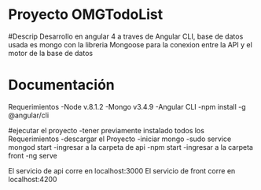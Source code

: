 # Proyecto OMGTodoList

#Descrip
Desarrollo en angular 4 a traves de Angular CLI, base de datos usada es mongo con la libreria Mongoose para la conexion entre la API y el motor de la base de datos

# Documentación
Requerimientos
    -Node v.8.1.2
    -Mongo v3.4.9
    -Angular CLI
      -npm install -g @angular/cli

#ejecutar el proyecto
-tener previamente instalado todos los Requerimientos
-descargar el Proyecto
-iniciar mongo
  -sudo service mongod start
-ingresar a la carpeta de api
  -npm start
-ingresar a la carpeta front
  -ng serve

El servicio de api corre en localhost:3000
El servicio de front corre en localhost:4200
